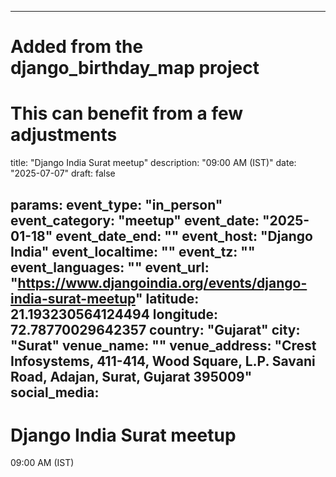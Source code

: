 
---
# Added from the django_birthday_map project
# This can benefit from a few adjustments
title: "Django India Surat meetup"
description: "09:00 AM (IST)"
date: "2025-07-07"
draft: false

params:
  event_type: "in_person"
  event_category: "meetup"
  event_date: "2025-01-18"
  event_date_end: ""
  event_host: "Django India"
  event_localtime: ""
  event_tz: ""
  event_languages: ""
  event_url: "https://www.djangoindia.org/events/django-india-surat-meetup"
  latitude: 21.193230564124494
  longitude: 72.78770029642357
  country: "Gujarat"
  city: "Surat"
  venue_name: ""
  venue_address: "Crest Infosystems, 411-414, Wood Square, L.P. Savani Road, Adajan, Surat, Gujarat 395009"
  social_media:
---

# Django India Surat meetup

09:00 AM (IST)
